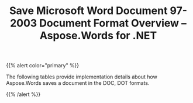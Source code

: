 ﻿---
title: Save Microsoft Word Document 97-2003 Document Format Overview – Aspose.Words for .NET
articleTitle: Save Microsoft Word Document 97-2003 Document Format Overview
linktitle: Save Microsoft Word Document 97-2003 Document Format Overview
description: "Export to DOC – Word 97-2003 format using different saving features."
type: docs
weight: 90
url: /net/save-microsoft-word-document-97-2003-document-format-overview/
---

{{% alert color="primary" %}}

The following tables provide implementation details about how Aspose.Words saves a document in the DOC, DOT formats.

{{% /alert %}}
